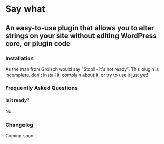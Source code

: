 # Say what
## An easy-to-use plugin that allows you to alter strings on your site without editing WordPress core, or plugin code

### Installation

As the man from Grolsch would say "Stop! - it's not ready". This plugin is incomplete, don't install it, complain about it, or try to use it just yet!

### Frequently Asked Questions

#### Is it ready?
No.


### Changelog

Coming soon...